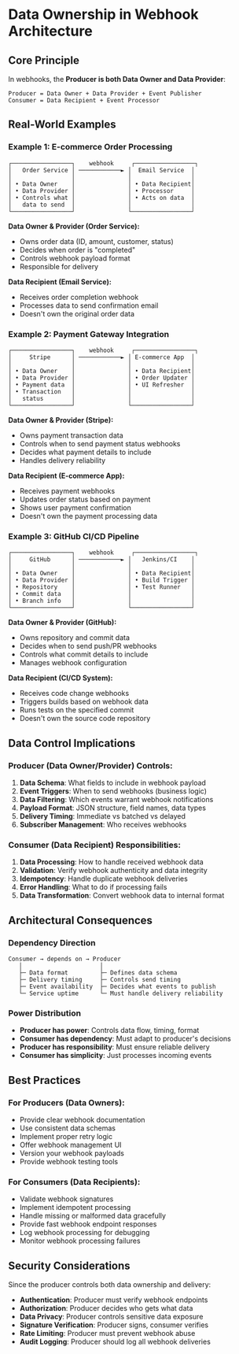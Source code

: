 # Data Ownership in Webhook Architecture

## Core Principle

In webhooks, the **Producer is both Data Owner and Data Provider**:

```
Producer = Data Owner + Data Provider + Event Publisher
Consumer = Data Recipient + Event Processor
```

## Real-World Examples

### Example 1: E-commerce Order Processing

```
┌─────────────────┐    webhook     ┌─────────────────┐
│   Order Service │ ────────────► │  Email Service  │
│                 │               │                 │
│ • Data Owner    │               │ • Data Recipient│
│ • Data Provider │               │ • Processor     │
│ • Controls what │               │ • Acts on data  │
│   data to send  │               │                 │
└─────────────────┘               └─────────────────┘
```

**Data Owner & Provider (Order Service):**
- Owns order data (ID, amount, customer, status)
- Decides when order is "completed"
- Controls webhook payload format
- Responsible for delivery

**Data Recipient (Email Service):**
- Receives order completion webhook
- Processes data to send confirmation email
- Doesn't own the original order data

### Example 2: Payment Gateway Integration

```
┌─────────────────┐    webhook     ┌─────────────────┐
│     Stripe      │ ────────────► │ E-commerce App  │
│                 │               │                 │
│ • Data Owner    │               │ • Data Recipient│
│ • Data Provider │               │ • Order Updater │
│ • Payment data  │               │ • UI Refresher  │
│ • Transaction   │               │                 │
│   status        │               │                 │
└─────────────────┘               └─────────────────┘
```

**Data Owner & Provider (Stripe):**
- Owns payment transaction data
- Controls when to send payment status webhooks
- Decides what payment details to include
- Handles delivery reliability

**Data Recipient (E-commerce App):**
- Receives payment webhooks
- Updates order status based on payment
- Shows user payment confirmation
- Doesn't own the payment processing data

### Example 3: GitHub CI/CD Pipeline

```
┌─────────────────┐    webhook     ┌─────────────────┐
│     GitHub      │ ────────────► │   Jenkins/CI    │
│                 │               │                 │
│ • Data Owner    │               │ • Data Recipient│
│ • Data Provider │               │ • Build Trigger │
│ • Repository    │               │ • Test Runner   │
│ • Commit data   │               │                 │
│ • Branch info   │               │                 │
└─────────────────┘               └─────────────────┘
```

**Data Owner & Provider (GitHub):**
- Owns repository and commit data
- Decides when to send push/PR webhooks
- Controls what commit details to include
- Manages webhook configuration

**Data Recipient (CI/CD System):**
- Receives code change webhooks
- Triggers builds based on webhook data
- Runs tests on the specified commit
- Doesn't own the source code repository

## Data Control Implications

### Producer (Data Owner/Provider) Controls:

1. **Data Schema**: What fields to include in webhook payload
2. **Event Triggers**: When to send webhooks (business logic)
3. **Data Filtering**: Which events warrant webhook notifications
4. **Payload Format**: JSON structure, field names, data types
5. **Delivery Timing**: Immediate vs batched vs delayed
6. **Subscriber Management**: Who receives webhooks

### Consumer (Data Recipient) Responsibilities:

1. **Data Processing**: How to handle received webhook data
2. **Validation**: Verify webhook authenticity and data integrity
3. **Idempotency**: Handle duplicate webhook deliveries
4. **Error Handling**: What to do if processing fails
5. **Data Transformation**: Convert webhook data to internal format

## Architectural Consequences

### Dependency Direction
```
Consumer → depends on → Producer
   │                      │
   ├─ Data format         ├─ Defines data schema
   ├─ Delivery timing     ├─ Controls send timing  
   ├─ Event availability  ├─ Decides what events to publish
   └─ Service uptime      └─ Must handle delivery reliability
```

### Power Distribution
- **Producer has power**: Controls data flow, timing, format
- **Consumer has dependency**: Must adapt to producer's decisions
- **Producer has responsibility**: Must ensure reliable delivery
- **Consumer has simplicity**: Just processes incoming events

## Best Practices

### For Producers (Data Owners):
- Provide clear webhook documentation
- Use consistent data schemas
- Implement proper retry logic
- Offer webhook management UI
- Version your webhook payloads
- Provide webhook testing tools

### For Consumers (Data Recipients):
- Validate webhook signatures
- Implement idempotent processing
- Handle missing or malformed data gracefully
- Provide fast webhook endpoint responses
- Log webhook processing for debugging
- Monitor webhook processing failures

## Security Considerations

Since the producer controls both data ownership and delivery:

- **Authentication**: Producer must verify webhook endpoints
- **Authorization**: Producer decides who gets what data
- **Data Privacy**: Producer controls sensitive data exposure
- **Signature Verification**: Producer signs, consumer verifies
- **Rate Limiting**: Producer must prevent webhook abuse
- **Audit Logging**: Producer should log all webhook deliveries